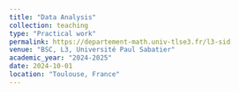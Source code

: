 ```yaml
---
title: "Data Analysis"
collection: teaching
type: "Practical work"
permalink: https://departement-math.univ-tlse3.fr/l3-sid
venue: "BSC, L3, Université Paul Sabatier"
academic_year: "2024-2025"
date: 2024-10-01
location: "Toulouse, France"
---
```

